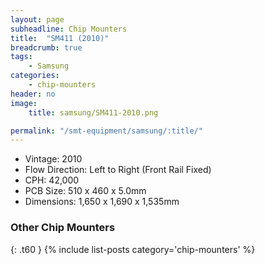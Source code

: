 ```yaml
---
layout: page
subheadline: Chip Mounters
title:  "SM411 (2010)"
breadcrumb: true
tags:
    - Samsung
categories:
    - chip-mounters
header: no
image:
    title: samsung/SM411-2010.png

permalink: "/smt-equipment/samsung/:title/"
---
```


- Vintage: 2010
- Flow Direction: Left to Right (Front Rail Fixed)
- CPH: 42,000
- PCB Size: 510 x 460 x 5.0mm
- Dimensions: 1,650 x 1,690 x 1,535mm

### Other Chip Mounters ###
{: .t60 }
{% include list-posts category='chip-mounters' %}
